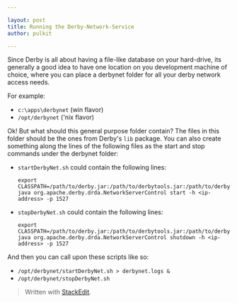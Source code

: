 ```yaml
---

layout: post
title: Running the Derby-Network-Service
author: pulkit

---
```


Since Derby is all about having a file-like database on your hard-drive, its generally a good idea to have one location on you development machine of choice, where you can place a derbynet folder for all your derby network access needs.

For example:
* `c:\apps\derbynet` (win flavor)
* `/opt/derbynet` ('nix flavor)

Ok! But what should this general purpose folder contain? The files in this folder should be the ones from Derby's `lib` package. You can also create something along the lines of the following files as the start and stop commands under the derbynet folder:

* `startDerbyNet.sh` could contain the following lines:

	```
	export CLASSPATH=/path/to/derby.jar:/path/to/derbytools.jar:/path/to/derbynet.jar:$CLASSPATH
	java org.apache.derby.drda.NetworkServerControl start -h <ip-address> -p 1527
	```
* `stopDerbyNet.sh` could contain the following lines:

	```
	export CLASSPATH=/path/to/derby.jar:/path/to/derbytools.jar:/path/to/derbynet.jar:$CLASSPATH
	java org.apache.derby.drda.NetworkServerControl shutdown -h <ip-address> -p 1527
	```

And then you can call upon these scripts like so:

* `/opt/derbynet/startDerbyNet.sh > derbynet.logs &` 
* `/opt/derbynet/stopDerbyNet.sh`

> Written with [StackEdit](https://stackedit.io/).
<!--stackedit_data:
eyJoaXN0b3J5IjpbLTEwNDQ4NzY5NTIsMTA5MDY5NjUyNSwxOD
U5NDAyNDIyLC05OTkwOTA5NDNdfQ==
-->